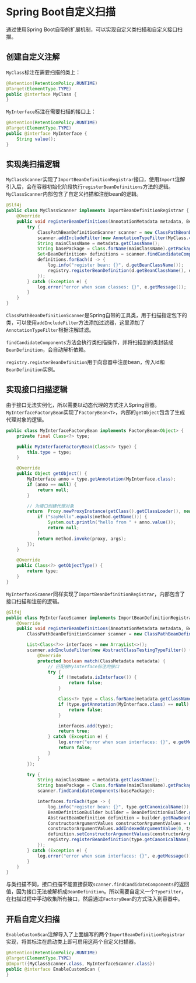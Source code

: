 # Spring Boot自定义扫描

通过使用Spring Boot自带的扩展机制，可以实现自定义类扫描和自定义接口扫描。

## 创建自定义注解

`MyClass`标注在需要扫描的类上：

```java
@Retention(RetentionPolicy.RUNTIME)
@Target(ElementType.TYPE)
public @interface MyClass {
}
```

`MyInterface`标注在需要扫描的接口上：

```java
@Retention(RetentionPolicy.RUNTIME)
@Target(ElementType.TYPE)
public @interface MyInterface {
    String value();
}
```

## 实现类扫描逻辑

`MyClassScanner`实现了`ImportBeanDefinitionRegistrar`接口，使用`Import`注解引入后，会在容器初始化阶段执行`registerBeanDefinitions`方法的逻辑。`MyClassScanner`内部包含了自定义扫描和注册bean的逻辑。

```java
@Slf4j
public class MyClassScanner implements ImportBeanDefinitionRegistrar {
    @Override
    public void registerBeanDefinitions(AnnotationMetadata metadata, BeanDefinitionRegistry registry) {
        try {
            ClassPathBeanDefinitionScanner scanner = new ClassPathBeanDefinitionScanner(registry, false);
            scanner.addIncludeFilter(new AnnotationTypeFilter(MyClass.class));
            String mainClassName = metadata.getClassName();
            String basePackage = Class.forName(mainClassName).getPackage().getName();
            Set<BeanDefinition> definitions = scanner.findCandidateComponents(basePackage);
            definitions.forEach(d -> {
                log.info("register bean: {}", d.getBeanClassName());
                registry.registerBeanDefinition(d.getBeanClassName(), d);
            });
        } catch (Exception e) {
            log.error("error when scan classes: {}", e.getMessage());
        }
    }
}
```

`ClassPathBeanDefinitionScanner`是Spring自带的工具类，用于扫描指定包下的类，可以使用`addIncludeFilter`方法添加过滤器，这里添加了`AnnotationTypeFilter`根据注解过滤。

`findCandidateComponents`方法会执行类扫描操作，并将扫描到的类封装成`BeanDefinition`，会自动解析依赖。

`registry.registerBeanDefinition`用于向容器中注册bean，传入id和`BeanDefinition`实例。

## 实现接口扫描逻辑

由于接口无法实例化，所以需要以动态代理的方式注入Spring容器。`MyInterfaceFactoryBean`实现了`FactoryBean<T>`，内部的`getObject`包含了生成代理对象的逻辑。

```java
public class MyInterfaceFactoryBean implements FactoryBean<Object> {
    private final Class<?> type;

    public MyInterfaceFactoryBean(Class<?> type) {
        this.type = type;
    }

    @Override
    public Object getObject() {
        MyInterface anno = type.getAnnotation(MyInterface.class);
        if (anno == null) {
            return null;
        }

        // 为接口创建代理对象
        return  Proxy.newProxyInstance(getClass().getClassLoader(), new Class[]{type}, (proxy, method, args) -> {
            if ("sayHello".equals(method.getName())) {
                System.out.println("hello from " + anno.value());
                return null;
            }
            return method.invoke(proxy, args);
        });
    }

    @Override
    public Class<?> getObjectType() {
        return type;
    }
}
```

`MyInterfaceScanner`同样实现了`ImportBeanDefinitionRegistrar`，内部包含了接口扫描和注册的逻辑。

```java
@Slf4j
public class MyInterfaceScanner implements ImportBeanDefinitionRegistrar {
    @Override
    public void registerBeanDefinitions(AnnotationMetadata metadata, BeanDefinitionRegistry registry) {
        ClassPathBeanDefinitionScanner scanner = new ClassPathBeanDefinitionScanner(registry, false);

        List<Class<?>> interfaces = new ArrayList<>();
        scanner.addIncludeFilter(new AbstractClassTestingTypeFilter() {
            @Override
            protected boolean match(ClassMetadata metadata) {
                // 匹配被MyInterface标注的接口
                try {
                    if (!metadata.isInterface()) {
                        return false;
                    }

                    Class<?> type = Class.forName(metadata.getClassName());
                    if (type.getAnnotation(MyInterface.class) == null) {
                        return false;
                    }

                    interfaces.add(type);
                    return true;
                } catch (Exception e) {
                    log.error("error when scan interfaces: {}", e.getMessage());
                    return false;
                }
            }
        });

        try {
            String mainClassName = metadata.getClassName();
            String basePackage = Class.forName(mainClassName).getPackage().getName();
            scanner.findCandidateComponents(basePackage);

            interfaces.forEach(type -> {
                log.info("register bean: {}", type.getCanonicalName());
                BeanDefinitionBuilder builder = BeanDefinitionBuilder.genericBeanDefinition(MyInterfaceFactoryBean.class);
                AbstractBeanDefinition definition = builder.getRawBeanDefinition();
                ConstructorArgumentValues constructorArgumentValues = new ConstructorArgumentValues();
                constructorArgumentValues.addIndexedArgumentValue(0, type);
                definition.setConstructorArgumentValues(constructorArgumentValues);
                registry.registerBeanDefinition(type.getCanonicalName(), definition);
            });
        } catch (Exception e) {
            log.error("error when scan interfaces: {}", e.getMessage());
        }
    }
}
```

与类扫描不同，接口扫描不能直接获取`scanner.findCandidateComponents`的返回值，因为接口无法被解析成`BeanDefinition`。所以需要自定义一个`TypeFilter`，在扫描过程中手动收集所有接口，然后通过`FactoryBean`的方式注入到容器中。

## 开启自定义扫描

`EnableCustomScan`注解导入了上面编写的两个`ImportBeanDefinitionRegistrar`实现，将其标注在启动类上即可启用这两个自定义扫描器。

```java
@Retention(RetentionPolicy.RUNTIME)
@Target(ElementType.TYPE)
@Import({MyClassScanner.class, MyInterfaceScanner.class})
public @interface EnableCustomScan {
}
```
